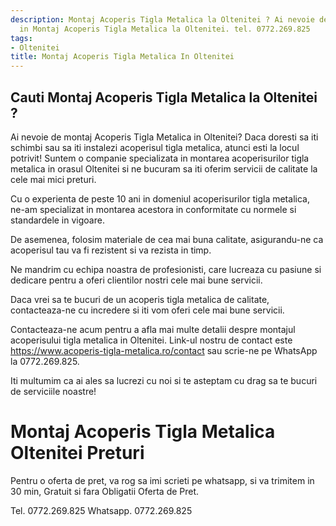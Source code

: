 ```yaml
---
description: Montaj Acoperis Tigla Metalica la Oltenitei ? Ai nevoie de un profesionist
  in Montaj Acoperis Tigla Metalica la Oltenitei. tel. 0772.269.825
tags:
- Oltenitei
title: Montaj Acoperis Tigla Metalica In Oltenitei
---
```



## Cauti Montaj Acoperis Tigla Metalica la Oltenitei ?

Ai nevoie de montaj Acoperis Tigla Metalica in Oltenitei? 
Daca doresti sa iti schimbi sau sa iti instalezi acoperisul tigla metalica, atunci esti la locul potrivit! Suntem o companie specializata in montarea acoperisurilor tigla metalica in orasul Oltenitei si ne bucuram sa iti oferim servicii de calitate la cele mai mici preturi. 

Cu o experienta de peste 10 ani in domeniul acoperisurilor tigla metalica, ne-am specializat in montarea acestora in conformitate cu normele si standardele in vigoare. 

De asemenea, folosim materiale de cea mai buna calitate, asigurandu-ne ca acoperisul tau va fi rezistent si va rezista in timp. 

Ne mandrim cu echipa noastra de profesionisti, care lucreaza cu pasiune si dedicare pentru a oferi clientilor nostri cele mai bune servicii. 

Daca vrei sa te bucuri de un acoperis tigla metalica de calitate, contacteaza-ne cu incredere si iti vom oferi cele mai bune servicii. 

Contacteaza-ne acum pentru a afla mai multe detalii despre montajul acoperisului tigla metalica in Oltenitei. Link-ul nostru de contact este https://www.acoperis-tigla-metalica.ro/contact sau scrie-ne pe WhatsApp la 0772.269.825. 

Iti multumim ca ai ales sa lucrezi cu noi si te asteptam cu drag sa te bucuri de serviciile noastre!

# Montaj Acoperis Tigla Metalica Oltenitei Preturi
Pentru o oferta de pret, va rog sa imi scrieti pe whatsapp, si va trimitem in 30 min, Gratuit si fara Obligatii Oferta de Pret.

Tel. 0772.269.825
Whatsapp. 0772.269.825
